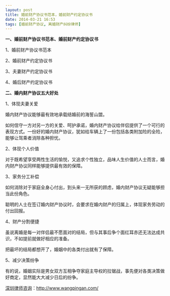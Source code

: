 ```yaml
---
layout: post
title: 婚前财产协议书范本，婚前财产约定协议书
date: 2014-03-21 16:53
tags: [婚前财产协议, 离婚财产纠纷律师]
---
```

<strong>一、婚前财产协议书范本、婚前财产约定协议书</strong>

1、婚前财产协议书范本

2、婚前财产约定协议书

3、夫妻财产约定协议书

4、婚后财产约定协议书

<strong>二、婚内财产协议五大好处</strong>

1、体现夫妻关爱

婚内财产协议能够最有效地承载结婚前的海誓山盟。

如何信守一方对另一方的关爱、呵护承诺，婚内财产协议给伴侣提供了一个可行的表现方式。一份好的婚内财产协议，犹如给车辆上了一份包括各类附加险的全险，能够让驾乘者消除各种担忧。

2、体现个人价值

对于既希望享受两性生活的愉悦，又追求个性独立，品味人生价值的人士而言，婚内财产协议同样能够提供最有效的保障。

3、家务分工补偿

如何消除对于家庭全身心付出，到头来一无所获的顾虑，婚内财产协议无疑能够担当此份角色。

聪明的人士在签订婚内财产协议时，会要求在婚内财产的归属上，体现家务劳动的付出回报。

4、财产分割便捷

虽说离婚是每一对伴侣最不愿面对的结局，但与其事后争个面红耳赤还无法达成共识，不如提前就做好相应的准备。

把最坏的结局都想开了，婚姻中的各类付出就有了保障。

5、减少决策纷争

有的说，婚姻实际是男女双方互相争夺家庭主导权的拉锯战，事先便对各类决策做好商定，显然能大大减少日后的纷争。

<a href="http://www.wangpingan.com/">深圳律师咨询</a>：<a href="http://www.wangpingan.com/">http://www.wangpingan.com/</a>

